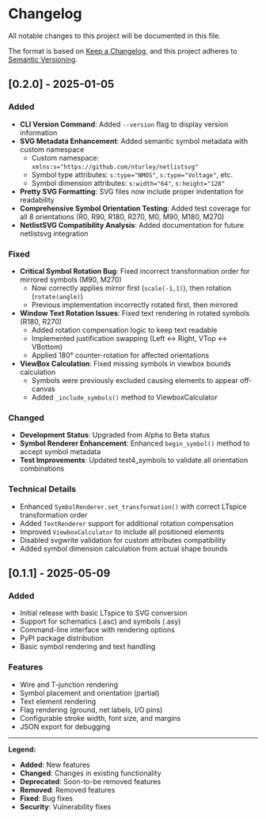# Changelog

All notable changes to this project will be documented in this file.

The format is based on [Keep a Changelog](https://keepachangelog.com/en/1.0.0/),
and this project adheres to [Semantic Versioning](https://semver.org/spec/v2.0.0.html).

## [0.2.0] - 2025-01-05

### Added
- **CLI Version Command**: Added `--version` flag to display version information
- **SVG Metadata Enhancement**: Added semantic symbol metadata with custom namespace
  - Custom namespace: `xmlns:s="https://github.com/nturley/netlistsvg"`
  - Symbol type attributes: `s:type="NMOS"`, `s:type="Voltage"`, etc.
  - Symbol dimension attributes: `s:width="64"`, `s:height="128"`
- **Pretty SVG Formatting**: SVG files now include proper indentation for readability
- **Comprehensive Symbol Orientation Testing**: Added test coverage for all 8 orientations (R0, R90, R180, R270, M0, M90, M180, M270)
- **NetlistSVG Compatibility Analysis**: Added documentation for future netlistsvg integration

### Fixed
- **Critical Symbol Rotation Bug**: Fixed incorrect transformation order for mirrored symbols (M90, M270)
  - Now correctly applies mirror first (`scale(-1,1)`), then rotation (`rotate(angle)`)
  - Previous implementation incorrectly rotated first, then mirrored
- **Window Text Rotation Issues**: Fixed text rendering in rotated symbols (R180, R270)
  - Added rotation compensation logic to keep text readable
  - Implemented justification swapping (Left ↔ Right, VTop ↔ VBottom)
  - Applied 180° counter-rotation for affected orientations
- **ViewBox Calculation**: Fixed missing symbols in viewbox bounds calculation
  - Symbols were previously excluded causing elements to appear off-canvas
  - Added `_include_symbols()` method to ViewboxCalculator

### Changed
- **Development Status**: Upgraded from Alpha to Beta status
- **Symbol Renderer Enhancement**: Enhanced `begin_symbol()` method to accept symbol metadata
- **Test Improvements**: Updated test4_symbols to validate all orientation combinations


### Technical Details
- Enhanced `SymbolRenderer.set_transformation()` with correct LTspice transformation order
- Added `TextRenderer` support for additional rotation compensation
- Improved `ViewboxCalculator` to include all positioned elements
- Disabled svgwrite validation for custom attributes compatibility
- Added symbol dimension calculation from actual shape bounds

## [0.1.1] - 2025-05-09

### Added
- Initial release with basic LTspice to SVG conversion
- Support for schematics (.asc) and symbols (.asy)
- Command-line interface with rendering options
- PyPI package distribution
- Basic symbol rendering and text handling

### Features
- Wire and T-junction rendering
- Symbol placement and orientation (partial)
- Text element rendering
- Flag rendering (ground, net labels, I/O pins)
- Configurable stroke width, font size, and margins
- JSON export for debugging

---

**Legend:**
- **Added**: New features
- **Changed**: Changes in existing functionality  
- **Deprecated**: Soon-to-be removed features
- **Removed**: Removed features
- **Fixed**: Bug fixes
- **Security**: Vulnerability fixes
